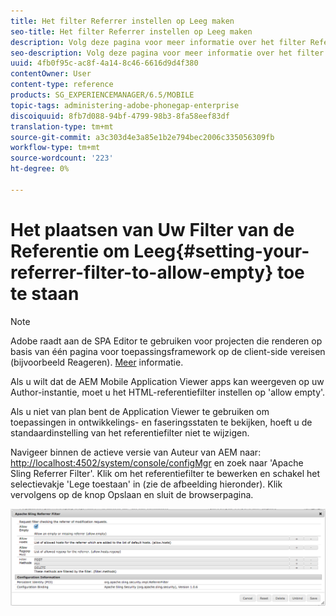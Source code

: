 ```yaml
---
title: Het filter Referrer instellen op Leeg maken
seo-title: Het filter Referrer instellen op Leeg maken
description: Volg deze pagina voor meer informatie over het filter Referrer. Als u wilt dat de AEM Mobile Application Viewer apps kan weergeven op uw Author-instantie, moet u het HTML-referentiefilter instellen op 'allow empty'.
seo-description: Volg deze pagina voor meer informatie over het filter Referrer. Als u wilt dat de AEM Mobile Application Viewer apps kan weergeven op uw Author-instantie, moet u het HTML-referentiefilter instellen op 'allow empty'.
uuid: 4fb0f95c-ac8f-4a14-8c46-6616d9d4f380
contentOwner: User
content-type: reference
products: SG_EXPERIENCEMANAGER/6.5/MOBILE
topic-tags: administering-adobe-phonegap-enterprise
discoiquuid: 8fb7d088-94bf-4799-98b3-8fa58eef83df
translation-type: tm+mt
source-git-commit: a3c303d4e3a85e1b2e794bec2006c335056309fb
workflow-type: tm+mt
source-wordcount: '223'
ht-degree: 0%

---
```



# Het plaatsen van Uw Filter van de Referentie om Leeg{#setting-your-referrer-filter-to-allow-empty} toe te staan

>[!NOTE]
>
>Adobe raadt aan de SPA Editor te gebruiken voor projecten die renderen op basis van één pagina voor toepassingsframework op de client-side vereisen (bijvoorbeeld Reageren). [Meer](/help/sites-developing/spa-overview.md) informatie.

Als u wilt dat de AEM Mobile Application Viewer apps kan weergeven op uw Author-instantie, moet u het HTML-referentiefilter instellen op &#39;allow empty&#39;.

Als u niet van plan bent de Application Viewer te gebruiken om toepassingen in ontwikkelings- en faseringsstaten te bekijken, hoeft u de standaardinstelling van het referentiefilter niet te wijzigen.

Navigeer binnen de actieve versie van Auteur van AEM naar: [http://localhost:4502/system/console/configMgr](http://localhost:4502/system/console/configMgr) en zoek naar &#39;Apache Sling Referrer Filter&#39;. Klik om het referentiefilter te bewerken en schakel het selectievakje &#39;Lege toestaan&#39; in (zie de afbeelding hieronder). Klik vervolgens op de knop Opslaan en sluit de browserpagina.

![Filterinstellingen referentie](assets/chlimage_1-106.png)
